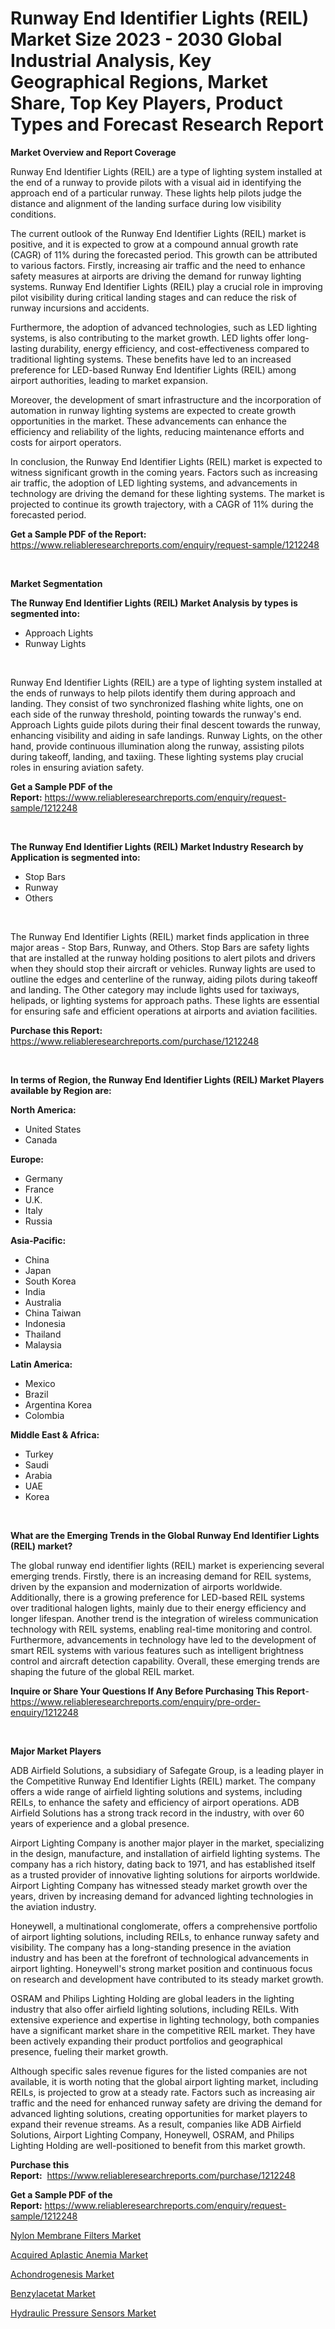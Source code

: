<p><h1>Runway End Identifier Lights (REIL) Market Size 2023 - 2030 Global Industrial Analysis, Key Geographical Regions, Market Share, Top Key Players, Product Types and Forecast Research Report</h1></p><p><strong>Market Overview and Report Coverage</strong></p>
<p><p>Runway End Identifier Lights (REIL) are a type of lighting system installed at the end of a runway to provide pilots with a visual aid in identifying the approach end of a particular runway. These lights help pilots judge the distance and alignment of the landing surface during low visibility conditions.</p><p>The current outlook of the Runway End Identifier Lights (REIL) market is positive, and it is expected to grow at a compound annual growth rate (CAGR) of 11% during the forecasted period. This growth can be attributed to various factors. Firstly, increasing air traffic and the need to enhance safety measures at airports are driving the demand for runway lighting systems. Runway End Identifier Lights (REIL) play a crucial role in improving pilot visibility during critical landing stages and can reduce the risk of runway incursions and accidents.</p><p>Furthermore, the adoption of advanced technologies, such as LED lighting systems, is also contributing to the market growth. LED lights offer long-lasting durability, energy efficiency, and cost-effectiveness compared to traditional lighting systems. These benefits have led to an increased preference for LED-based Runway End Identifier Lights (REIL) among airport authorities, leading to market expansion.</p><p>Moreover, the development of smart infrastructure and the incorporation of automation in runway lighting systems are expected to create growth opportunities in the market. These advancements can enhance the efficiency and reliability of the lights, reducing maintenance efforts and costs for airport operators.</p><p>In conclusion, the Runway End Identifier Lights (REIL) market is expected to witness significant growth in the coming years. Factors such as increasing air traffic, the adoption of LED lighting systems, and advancements in technology are driving the demand for these lighting systems. The market is projected to continue its growth trajectory, with a CAGR of 11% during the forecasted period.</p></p>
<p><strong>Get a Sample PDF of the Report:</strong> <a href="https://www.reliableresearchreports.com/enquiry/request-sample/1212248">https://www.reliableresearchreports.com/enquiry/request-sample/1212248</a></p>
<p>&nbsp;</p>
<p><strong>Market Segmentation</strong></p>
<p><strong>The Runway End Identifier Lights (REIL) Market Analysis by types is segmented into:</strong></p>
<p><ul><li>Approach Lights</li><li>Runway Lights</li></ul></p>
<p>&nbsp;</p>
<p><p>Runway End Identifier Lights (REIL) are a type of lighting system installed at the ends of runways to help pilots identify them during approach and landing. They consist of two synchronized flashing white lights, one on each side of the runway threshold, pointing towards the runway's end. Approach Lights guide pilots during their final descent towards the runway, enhancing visibility and aiding in safe landings. Runway Lights, on the other hand, provide continuous illumination along the runway, assisting pilots during takeoff, landing, and taxiing. These lighting systems play crucial roles in ensuring aviation safety.</p></p>
<p><strong>Get a Sample PDF of the Report:</strong>&nbsp;<a href="https://www.reliableresearchreports.com/enquiry/request-sample/1212248">https://www.reliableresearchreports.com/enquiry/request-sample/1212248</a></p>
<p>&nbsp;</p>
<p><strong>The Runway End Identifier Lights (REIL) Market Industry Research by Application is segmented into:</strong></p>
<p><ul><li>Stop Bars</li><li>Runway</li><li>Others</li></ul></p>
<p>&nbsp;</p>
<p><p>The Runway End Identifier Lights (REIL) market finds application in three major areas - Stop Bars, Runway, and Others. Stop Bars are safety lights that are installed at the runway holding positions to alert pilots and drivers when they should stop their aircraft or vehicles. Runway lights are used to outline the edges and centerline of the runway, aiding pilots during takeoff and landing. The Other category may include lights used for taxiways, helipads, or lighting systems for approach paths. These lights are essential for ensuring safe and efficient operations at airports and aviation facilities.</p></p>
<p><strong>Purchase this Report:</strong>&nbsp; <a href="https://www.reliableresearchreports.com/purchase/1212248">https://www.reliableresearchreports.com/purchase/1212248</a></p>
<p>&nbsp;</p>
<p><strong>In terms of Region, the Runway End Identifier Lights (REIL) Market Players available by Region are:</strong></p>
<p>
    <p> <strong> North America: </strong>
        <ul>
            <li>United States</li>
            <li>Canada</li>
        </ul>
        </p> 
    <p> <strong> Europe: </strong>
        <ul>
            <li>Germany</li>
            <li>France</li>
            <li>U.K.</li>
            <li>Italy</li>
            <li>Russia</li>
        </ul>
        </p> 
    <p> <strong> Asia-Pacific: </strong>
        <ul>
            <li>China</li>
            <li>Japan</li>
            <li>South Korea</li>
            <li>India</li>
            <li>Australia</li>
            <li>China Taiwan</li>
            <li>Indonesia</li>
            <li>Thailand</li>
            <li>Malaysia</li>
        </ul>
        </p> 
    <p> <strong> Latin America: </strong>
        <ul>
            <li>Mexico</li>
            <li>Brazil</li>
            <li>Argentina Korea</li>
            <li>Colombia</li>
        </ul>
        </p> 
    <p> <strong> Middle East & Africa: </strong>
        <ul>
            <li>Turkey</li>
            <li>Saudi</li>
            <li>Arabia</li>
            <li>UAE</li>
            <li>Korea</li>
        </ul>
    </p>
    </p>
<p>&nbsp;</p>
<p><strong>What are the Emerging Trends in the Global Runway End Identifier Lights (REIL) market?</strong></p>
<p><p>The global runway end identifier lights (REIL) market is experiencing several emerging trends. Firstly, there is an increasing demand for REIL systems, driven by the expansion and modernization of airports worldwide. Additionally, there is a growing preference for LED-based REIL systems over traditional halogen lights, mainly due to their energy efficiency and longer lifespan. Another trend is the integration of wireless communication technology with REIL systems, enabling real-time monitoring and control. Furthermore, advancements in technology have led to the development of smart REIL systems with various features such as intelligent brightness control and aircraft detection capability. Overall, these emerging trends are shaping the future of the global REIL market.</p></p>
<p><strong>Inquire or Share Your Questions If Any Before Purchasing This Report</strong>- <a href="https://www.reliableresearchreports.com/enquiry/pre-order-enquiry/1212248">https://www.reliableresearchreports.com/enquiry/pre-order-enquiry/1212248</a></p>
<p>&nbsp;</p>
<p><strong>Major Market Players</strong></p>
<p><p>ADB Airfield Solutions, a subsidiary of Safegate Group, is a leading player in the Competitive Runway End Identifier Lights (REIL) market. The company offers a wide range of airfield lighting solutions and systems, including REILs, to enhance the safety and efficiency of airport operations. ADB Airfield Solutions has a strong track record in the industry, with over 60 years of experience and a global presence. </p><p>Airport Lighting Company is another major player in the market, specializing in the design, manufacture, and installation of airfield lighting systems. The company has a rich history, dating back to 1971, and has established itself as a trusted provider of innovative lighting solutions for airports worldwide. Airport Lighting Company has witnessed steady market growth over the years, driven by increasing demand for advanced lighting technologies in the aviation industry.</p><p>Honeywell, a multinational conglomerate, offers a comprehensive portfolio of airport lighting solutions, including REILs, to enhance runway safety and visibility. The company has a long-standing presence in the aviation industry and has been at the forefront of technological advancements in airport lighting. Honeywell's strong market position and continuous focus on research and development have contributed to its steady market growth.</p><p>OSRAM and Philips Lighting Holding are global leaders in the lighting industry that also offer airfield lighting solutions, including REILs. With extensive experience and expertise in lighting technology, both companies have a significant market share in the competitive REIL market. They have been actively expanding their product portfolios and geographical presence, fueling their market growth.</p><p>Although specific sales revenue figures for the listed companies are not available, it is worth noting that the global airport lighting market, including REILs, is projected to grow at a steady rate. Factors such as increasing air traffic and the need for enhanced runway safety are driving the demand for advanced lighting solutions, creating opportunities for market players to expand their revenue streams. As a result, companies like ADB Airfield Solutions, Airport Lighting Company, Honeywell, OSRAM, and Philips Lighting Holding are well-positioned to benefit from this market growth.</p></p>
<p><strong>Purchase this Report:</strong>&nbsp;&nbsp;<a href="https://www.reliableresearchreports.com/purchase/1212248">https://www.reliableresearchreports.com/purchase/1212248</a></p>
<p></p>
<p><strong>Get a Sample PDF of the Report:</strong>&nbsp;<a href="https://www.reliableresearchreports.com/enquiry/request-sample/1212248">https://www.reliableresearchreports.com/enquiry/request-sample/1212248</a></p>
<p><p><a href="https://github.com/kipkeeva/Market-Research-Report-List-1/blob/main/nylon-membrane-filters-market.md">Nylon Membrane Filters Market</a></p><p><a href="https://www.linkedin.com/pulse/acquired-aplastic-anemia-market-size-share-amp-trends-analysis-p0mre/">Acquired Aplastic Anemia Market</a></p><p><a href="https://www.linkedin.com/pulse/achondrogenesis-market-size-share-global-analysis-report-urase/">Achondrogenesis Market</a></p><p><a href="https://medium.com/@hollymayert/benzylacetat-market-size-growth-forecast-2023-2030-9c6e1f30525e">Benzylacetat Market</a></p><p><a href="https://github.com/provorikovar/Market-Research-Report-List-1/blob/main/hydraulic-pressure-sensors-market.md">Hydraulic Pressure Sensors Market</a></p></p>